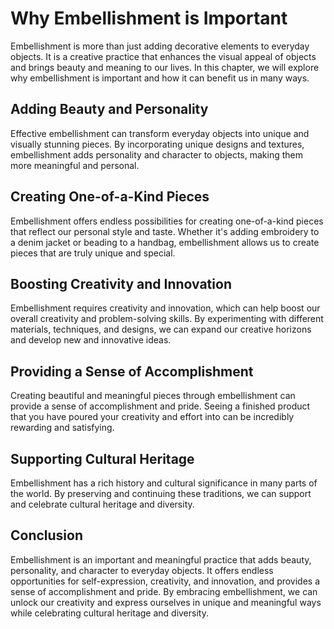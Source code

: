 Why Embellishment is Important
============================================

Embellishment is more than just adding decorative elements to everyday objects. It is a creative practice that enhances the visual appeal of objects and brings beauty and meaning to our lives. In this chapter, we will explore why embellishment is important and how it can benefit us in many ways.

Adding Beauty and Personality
-----------------------------

Effective embellishment can transform everyday objects into unique and visually stunning pieces. By incorporating unique designs and textures, embellishment adds personality and character to objects, making them more meaningful and personal.

Creating One-of-a-Kind Pieces
-----------------------------

Embellishment offers endless possibilities for creating one-of-a-kind pieces that reflect our personal style and taste. Whether it's adding embroidery to a denim jacket or beading to a handbag, embellishment allows us to create pieces that are truly unique and special.

Boosting Creativity and Innovation
----------------------------------

Embellishment requires creativity and innovation, which can help boost our overall creativity and problem-solving skills. By experimenting with different materials, techniques, and designs, we can expand our creative horizons and develop new and innovative ideas.

Providing a Sense of Accomplishment
-----------------------------------

Creating beautiful and meaningful pieces through embellishment can provide a sense of accomplishment and pride. Seeing a finished product that you have poured your creativity and effort into can be incredibly rewarding and satisfying.

Supporting Cultural Heritage
----------------------------

Embellishment has a rich history and cultural significance in many parts of the world. By preserving and continuing these traditions, we can support and celebrate cultural heritage and diversity.

Conclusion
----------

Embellishment is an important and meaningful practice that adds beauty, personality, and character to everyday objects. It offers endless opportunities for self-expression, creativity, and innovation, and provides a sense of accomplishment and pride. By embracing embellishment, we can unlock our creativity and express ourselves in unique and meaningful ways while celebrating cultural heritage and diversity.
